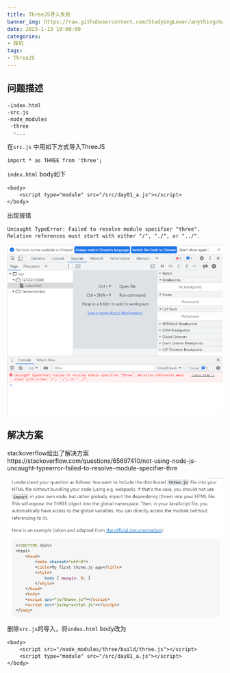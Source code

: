 ```yaml
---
title: ThreeJS导入失败
banner_img: https://raw.githubusercontent.com/StudyingLover/anything/main/aadc0c1c0eb1c7f5e57ab3b42256cb0.jpg
date: 2023-1-13 10:00:00
categories:
- 踩坑
tags:
- ThreeJS
---
```

## 问题描述
```
-index.html 
-src.js
-node_modules
 -three
  -...
```

在`src.js` 中用如下方式导入ThreeJS
```
import * as THREE from 'three';
```
`index.html` body如下
```
<body>
    <script type="module" src="/src/day01_a.js"></script>
</body>
```
出现报错
```
Uncaught TypeError: Failed to resolve module specifier "three". Relative references must start with either "/", "./", or "../".
```
![image.png](https://raw.githubusercontent.com/StudyingLover/anything/main/20230103172514.png)
## 解决方案
stackoverflow给出了解决方案https://stackoverflow.com/questions/65697410/not-using-node-js-uncaught-typeerror-failed-to-resolve-module-specifier-thre

![image.png](https://raw.githubusercontent.com/StudyingLover/anything/main/20230103172625.png)

删除`src.js`的导入，将`index.html` body改为
```
<body>
    <script src="/node_modules/three/build/three.js"></script>
    <script type="module" src="/src/day01_a.js"></script>
</body>
```
